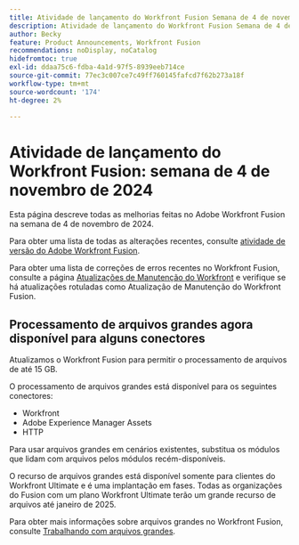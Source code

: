 ```yaml
---
title: Atividade de lançamento do Workfront Fusion Semana de 4 de novembro de 2024
description: Atividade de lançamento do Workfront Fusion Semana de 4 de novembro de 2024
author: Becky
feature: Product Announcements, Workfront Fusion
recommendations: noDisplay, noCatalog
hidefromtoc: true
exl-id: ddaa75c6-fdba-4a1d-97f5-8939eeb714ce
source-git-commit: 77ec3c007ce7c49ff760145fafcd7f62b273a18f
workflow-type: tm+mt
source-wordcount: '174'
ht-degree: 2%

---
```


# Atividade de lançamento do Workfront Fusion: semana de 4 de novembro de 2024

Esta página descreve todas as melhorias feitas no Adobe Workfront Fusion na semana de 4 de novembro de 2024.

Para obter uma lista de todas as alterações recentes, consulte [atividade de versão do Adobe Workfront Fusion](/help/workfront-fusion/fusion-product-releases/fusion-release-activity.md).

Para obter uma lista de correções de erros recentes no Workfront Fusion, consulte a página [Atualizações de Manutenção do Workfront](https://experienceleague.adobe.com/docs/workfront-known-issues/releases/current-updates.html) e verifique se há atualizações rotuladas como Atualização de Manutenção do Workfront Fusion.

## Processamento de arquivos grandes agora disponível para alguns conectores

Atualizamos o Workfront Fusion para permitir o processamento de arquivos de até 15 GB.

O processamento de arquivos grandes está disponível para os seguintes conectores:

* Workfront
* Adobe Experience Manager Assets
* HTTP

Para usar arquivos grandes em cenários existentes, substitua os módulos que lidam com arquivos pelos módulos recém-disponíveis.

O recurso de arquivos grandes está disponível somente para clientes do Workfront Ultimate e é uma implantação em fases. Todas as organizações do Fusion com um plano Workfront Ultimate terão um grande recurso de arquivos até janeiro de 2025.

Para obter mais informações sobre arquivos grandes no Workfront Fusion, consulte [Trabalhando com arquivos grandes](/help/workfront-fusion/references/scenarios/fusion-large-files.md).
